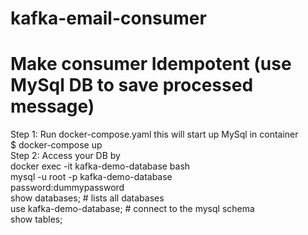 # kafka-email-consumer

# Make consumer Idempotent (use MySql DB to save processed message)
Step 1: Run docker-compose.yaml this will start up MySql in container<br />
$ docker-compose up<br />
Step 2: Access your DB by<br />
docker exec -it kafka-demo-database bash<br />
mysql -u root -p kafka-demo-database<br />
password:dummypassword<br /> 
show databases; # lists all databases<br />
use kafka-demo-database; # connect to the mysql schema<br />
show tables;<br />
